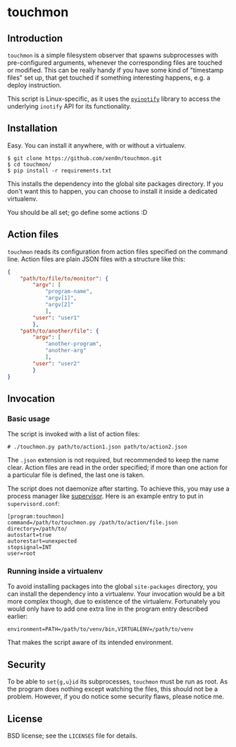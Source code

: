 # touchmon

## Introduction

`touchmon` is a simple filesystem observer that spawns subprocesses with
pre-configured arguments, whenever the corresponding files are touched or
modified. This can be really handy if you have some kind of "timestamp files"
set up, that get touched if something interesting happens, e.g. a deploy
instruction.

This script is Linux-specific, as it uses the
[`pyinotify`](http://seb-m.github.io/pyinotify/) library to access the
underlying `inotify` API for its functionality.


## Installation

Easy. You can install it anywhere, with or without a virtualenv.


    $ git clone https://github.com/xen0n/touchmon.git
    $ cd touchmon/
    $ pip install -r requirements.txt

This installs the dependency into the global site packages directory. If you
don't want this to happen, you can choose to install it inside a dedicated
virtualenv.

You should be all set; go define some actions :D


## Action files

`touchmon` reads its configuration from action files specified on the command
line. Action files are plain JSON files with a structure like this:

```json
{
    "path/to/file/to/monitor": {
        "argv": [
            "program-name",
            "argv[1]",
            "argv[2]"
            ],
        "user": "user1"
        },
    "path/to/another/file": {
        "argv": [
            "another-program",
            "another-arg"
            ],
        "user": "user2"
        }
}
```


## Invocation

### Basic usage

The script is invoked with a list of action files:

    # ./touchmon.py path/to/action1.json path/to/action2.json

The `.json` extension is not required, but recommended to keep the name clear.
Action files are read in the order specified; if more than one action for a
particular file is defined, the last one is taken.

The script does not daemonize after starting. To achieve this, you may use a
process manager like [supervisor](http://supervisord.org/). Here is an example
entry to put in `supervisord.conf`:

    [program:touchmon]
    command=/path/to/touchmon.py /path/to/action/file.json
    directory=/path/to/
    autostart=true
    autorestart=unexpected
    stopsignal=INT
    user=root


### Running inside a virtualenv

To avoid installing packages into the global `site-packages` directory, you
can install the dependency into a virtualenv. Your invocation would be a bit
more complex though, due to existence of the virtualenv. Fortunately you
would only have to add one extra line in the program entry described earlier:

    environment=PATH=/path/to/venv/bin,VIRTUALENV=/path/to/venv

That makes the script aware of its intended environment.


## Security

To be able to `set{g,u}id` its subprocesses, `touchmon` must be run as root.
As the program does nothing except watching the files, this should not be
a problem. However, if you do notice some security flaws, please notice me.


## License

BSD license; see the `LICENSES` file for details.


<!-- vim:set ai et ts=4 sw=4 sts=4 fenc=utf-8 syn=markdown: -->
